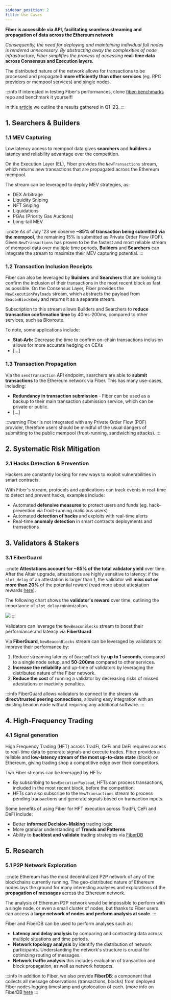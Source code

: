 ```yaml
---
sidebar_position: 2
title: Use Cases
---
```

**Fiber is accessible via API, facilitating seamless streaming and propagation of data across the Ethereum network**

_Consequently, the need for deploying and maintaining individual full nodes is rendered unnecessary.
By abstracting away the complexities of node infrastructure, Fiber simplifies the process of accessing_ **real-time data
across Consensus and Execution layers.**

The distributed nature of the network allows for transactions to be processed and propagated **more efficiently than other services** (eg. RPC providers or mempool services) and single nodes.

:::info
If interested in testing Fiber's performances, clone [fiber-benchmarks](https://github.com/chainbound/fiber-benchmarks) repo and benchmark it yourself!

In this [article](https://fiber.chainbound.io/blog/fiber-vs-bloxroute) we outline the results gathered in Q1 '23.
:::

## 1. Searchers & Builders

### 1.1 MEV Capturing
Low latency access to mempool data gives **searchers** and **builders** a latency and reliability advantage over the competition.

On the Execution Layer (EL), Fiber provides the `NewTransactions` stream, which returns new transactions that are propagated across the Ethereum mempool.

The stream can be leveraged to deploy MEV strategies, as:
* DEX Arbitrage
* Liquidity Sniping
* NFT Sniping
* Liquidations
* PGAs (Priority Gas Auctions)
* Long-tail MEV

:::note
As of July '23 we observe **~85% of transaction being submitted via the mempool**, the remaining 15% is submitted as Private
Order Flow (POF). Given `NewTransactions` has proven to be the fastest and most reliable stream of mempool data over multiple time periods,
**Builders** and **Searchers** can integrate the stream to maximize their MEV capturing potential.
:::

### 1.2 Transaction Inclusion Receipts
Fiber can also be leveraged by **Builders** and **Searchers** that are looking to confirm the inclusion of their transactions in the most recent block as fast as possible.
On the Consensus Layer, Fiber provides the `NewExecutionPayloads` stream, which abstracts the payload from `BeaconBlockBody` and returns it as a separate stream.

Subscription to this stream allows Builders and Searchers to **reduce transaction confirmation time** by 40ms-200ms, compared to other services, such as Bloxroute.

To note, some applications include:
* **Stat-Arb:** Decrease the time to confirm on-chain transactions inclusion allows for more accurate hedging on CEXs
* [...]

### 1.3 Transaction Propagation
Via the `sendTransaction` API endpoint, searchers are able to **submit transactions** to the Ethereum network via Fiber.
This has many use-cases, including:
* **Redundancy in transaction submission** - Fiber can be used as a backup to their main transaction submission service, which can be private or public.
* [...]

:::warning
Fiber is not integrated with any Private Order Flow (POF) provider, therefore users should be mindful of the usual dangers of submitting to the public mempool (front-running, sandwiching attacks).
:::

## 2. Systematic Risk Mitigation
### 2.1 Hacks Detection & Prevention
Hackers are constantly looking for new ways to exploit vulnerabilities in smart contracts.

With Fiber's stream, protocols and applications can track events in real-time to detect and prevent hacks, examples include:
* Automated **defensive measures** to protect users and funds (eg. hack-prevention via front-running malicious users)
* Automated **detection of hacks** and exploits with real-time alerts
* Real-time **anomaly detection** in smart contracts deployments and transactions

## 3. Validators & Stakers
### 3.1 FiberGuard
:::note
**Attestations account for ~85% of the total validator yield** over time. After the Altair upgrade, attestations are highly sensitive to latency:
if the `slot_delay` of an attestation is larger than 1, the validator will **miss out on more than 20%** of the potential reward
(read more about attestation rewards [here](https://eth2book.info/capella/part2/incentives/rewards/)).

The following chart shows the **validator's reward** over time, outlining the importance of `slot_delay` minimization.

![](/img/validators_reward.png)
:::

Validators can leverage the `NewBeaconBlocks` stream to boost their performance and latency via **FiberGuard**.

Via **FiberGuard**, `NewBeaconBlocks` stream can be leveraged by validators to improve their performance by:
1. Reduce streaming latency of `BeaconBlock` by **up to 1 seconds**, compared to a single node setup, and **50-200ms** compared to other services.
2. **Increase the reliability** and up-time of validators by leveraging the distributed nature of the Fiber network.
3. **Reduce the cost** of running a validator by decreasing risks of missed attestations or inactivity penalties.

:::info
FiberGuard allows validators to connect to the stream via **direct/trusted peering connections**, allowing easy integration with an existing beacon node
without requiring any additional software.
:::

## 4. High-Frequency Trading
### 4.1 Signal generation
High Frequency Trading (HFT) across TradFi, CeFi and DeFi requires access to real-time data to generate signals and execute trades.
Fiber provides a reliable and **low-latency stream of the most up-to-date state** (block) on Ethereum, giving trading shop a competitive edge over their competitors.

Two Fiber streams can be leveraged by HFTs:
* By subscribing to `NewExecutionPayload`, HFTs can process transactions, included in the most recent block, before the competition.
* HFTs can also subscribe to the `NewTransactions` stream to process pending transactions and generate signals based on transaction inputs.

Some benefits of using Fiber for HFT execution across TradFi, CeFi and DeFi include:
* Better **informed Decision-Making** trading logic
* More granular understanding of **Trends and Patterns**
* Ability to **backtest and validate** trading strategies via [FiberDB](./fiberdb.md)

## 5. Research
### 5.1 P2P Network Exploration
:::note
Ethereum has the most decentralized P2P network of any of the blockchains currently running.
The geo-distributed nature of Ethereum nodes lays the ground for many interesting
analyses and explorations of the **propagation of messages** across the Ethereum network.

The analysis of Ethereum P2P network would be impossible to perform with a single node, or even a small cluster of nodes, but thanks to Fiber
users can access a **large network of nodes and perform analysis at scale**.
:::

Fiber and FiberDB can be used to perform analyses such as:
* **Latency and delay analysis** by comparing and contrasting data across multiple situations and time periods.
* **Network topology analysis** by identify the distribution of network participants. Understanding the network's structure is crucial for optimizing routing of messages.
* **Network traffic analysis** this includes evaluation of transaction and block propagation, as well as network hotspots.

:::info
In addition to Fiber, we also provide **FiberDB**: a component that collects all message observations (transactions, blocks) from deployed Fiber nodes
logging timestamp and geolocation of each. (more info on FiberDB [here](/docs/fiberdb)
:::
